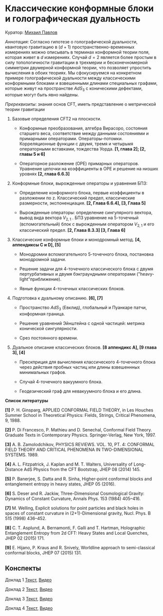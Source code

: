 # Классические конформные блоки и голографическая дуальность

Куратор: [Михаил Павлов](mailto:michaelmorgn@gmail.com)

*Аннотация*:
Согласно гипотезе о голографической дуальности, квантовую гравитацию в $(d+1)$ пространственно-временных измерениях можно описывать в терминах конформной теории поля,
которая живет в $d$ измерениях. Случай $d=2$ является более простым в силу топологичности гравитации в трехмерии и бесконечномерной симметрии двумерной конформной теории, что позволяет упростить вычисления в обоих теориях. Мы сфокусируемся на конкретном примере голографической дуальности между классическими конформными блоками и взвешенными длинами специальных графами,
которые живут на пространстве $AdS_3$ c коническими дефектами, которые могут быть явно найдены. 

*Пререквизиты*:
знания основ CFT, иметь представление о метрической теории гравитации
1. Базовые определения СFT2 на плоскости.
  
    - Конформные преобразования, алгебра Вирасоро, состояния старшего веса, соответствие между данными состояниями и примарными операторами. Операторы-потомки.
Корреляционные функции с двумя, тремя и четырьмя операторными вставками, тождества Уорда. **[1, глава 2]; [2, главы 5 и 6]**
  
    - Операторное разложение (OPE) примарных операторов. Уравнение цепочки на коэффициенты в OPE и решение на низших уровнях **[2, глава 6.6.3]**

2. Конформные блоки, вырожденные операторы и уравнения БПЗ:

    - Определение конформного блока, первые коэффициенты в разложении по z. Классический предел, классические размерности, экспоненциация. **[2, Глава 6.6.4], [3, Глава 5]**

    - Вырожденные операторы: определение сингулярного вектора, вывод вида вектора $V_{2,1}$ . БПЗ уравнение на 5-точечный (вспомогательный) блок с вырожденным оператором $V_{2,1}$ и его классический предел. **[2, Глава 8.3.3] [3, Глава 6]**

3. Классические конформные блоки и монодромный метод. **[4, аппендиксы C и D], [5]**
  
    - Монодромии вспомогательного 5-точечного блока, постановка монодромной задачи.
  
    - Решение задачи для 4-точечного классического блока с двумя пертурбативных и двумя бэкграундными операторами ("heavy-light"приближение).

    - Явные функции 4-точечных классических блоков.

4. Подготовка к дуальному описанию. **[6], [7]**

    - Пространство $AdS_3$ (Евклид), глобальный и Пуанкаре патчи, конформная граница.

    - Решение уравнений Эйнштейна с одной частицей: метрика конической сингулярности.

    - Срез постоянного времени. 

5. Дуальное описание классических блоков. **[8 аппендикс A], [9 глава 3], [4]**

    - Прескприция для вычисления классического 4-точечного блока через действия пробных частиц или длины взвешеннных минимальных графов.

    - Случай 4-точечного вакуумного блока.
    
    - Геодезический граф для невакуумного блока и его длина.

**Список литературы**

**[1]** P. H. Ginsparg, APPLIED CONFORMAL FIELD THEORY, in Les Houches Summer School in
Theoretical Physics: Fields, Strings, Critical Phenomena, 9, 1988. 

**[2]** P. Di Francesco, P. Mathieu and D. Senechal, Conformal Field Theory. Graduate Texts in
Contemporary Physics. Springer-Verlag, New York, 1997.

**[3]** A. B. Zamolodchikov, PHYSICS REVIEWS. VOL. 10, PT. 4: CONFORMAL FIELD THEORY
AND CRITICAL PHENOMENA IN TWO-DIMENSIONAL SYSTEMS. 1989.

**[4]** A. L. Fitzpatrick, J. Kaplan and M. T. Walters, Universality of Long-Distance AdS Physics from
the CFT Bootstrap, JHEP 08 (2014) 145.

**[5]** P. Banerjee, S. Datta and R. Sinha, Higher-point conformal blocks and entanglement entropy in
heavy states, JHEP 05 (2016).

**[6]** S. Deser and R. Jackiw, Three-Dimensional Cosmological Gravity: Dynamics of Constant
Curvature, Annals Phys. 153 (1984) 405–416.

**[7]** M. Welling, Explicit solutions for point particles and black holes in spaces of constant curvature
in (2+1)-Dimensional gravity, Nucl. Phys. B 515 (1998) 436–452.

**[8]** C. T. Asplund, A. Bernamonti, F. Galli and T. Hartman, Holographic Entanglement Entropy
from 2d CFT: Heavy States and Local Quenches, JHEP 02 (2015) 171.

**[9]** E. Hijano, P. Kraus and R. Snively, Worldline approach to semi-classical conformal blocks, JHEP
07 (2015) 131.

## Конспекты

Доклад 1 [Текст](), [Видео]()

Доклад 2 [Текст](), [Видео]()

Доклад 3 [Текст](), [Видео](https://youtu.be/RHnhBhDFHO8?si=DZWromz8nqZVLI4Z)

Доклад 4 [Текст](), [Видео](https://youtu.be/UKVK1afaJV4?si=cwSJFyn1uQbYdN41)

